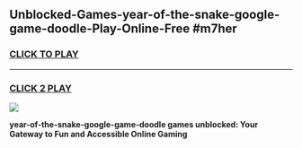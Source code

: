 
## Unblocked-Games-year-of-the-snake-google-game-doodle-Play-Online-Free #m7her
<h3>
<a href="https://us.freeplayer.one?title=year-of-the-snake-google-game-doodle&ref=10M">CLICK TO PLAY</a></h3>
<hr>

<h3>
<a href="https://us.freeplayer.one?title=year-of-the-snake-google-game-doodle&ref=10M">CLICK 2 PLAY</a>
  
</h3>

<a href="https://us.freeplayer.one?title=year-of-the-snake-google-game-doodle&ref=10M"><img src="https://clearcache.store/games.png"></a>


**year-of-the-snake-google-game-doodle games unblocked: Your Gateway to Fun and Accessible Online Gaming**
